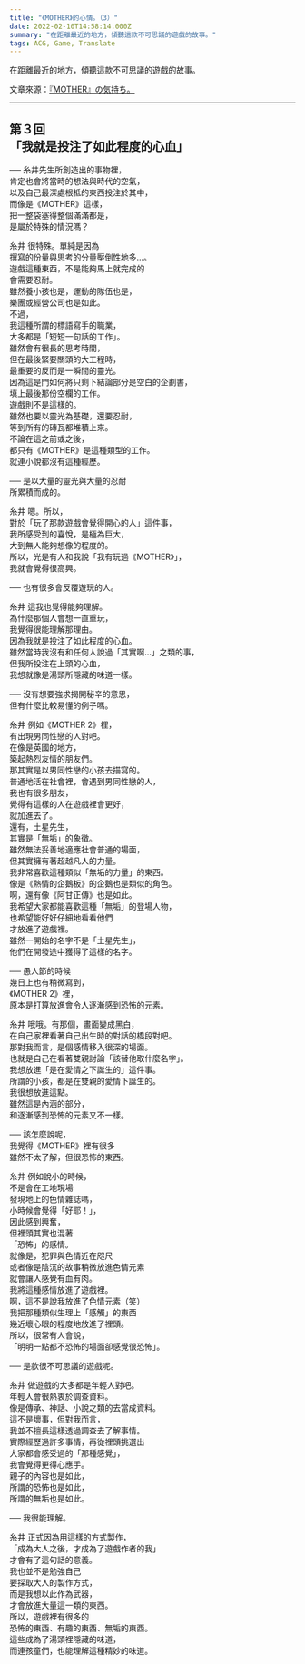 ```yaml
---
title: "《MOTHER》的心情。（3）"
date: 2022-02-10T14:58:14.000Z
summary: "在距離最近的地方，傾聽這款不可思議的遊戲的故事。"
tags: ACG, Game, Translate
---
```


在距離最近的地方，傾聽這款不可思議的遊戲的故事。

文章來源：[『MOTHER』の気持ち。](https://www.1101.com/MOTHER/MOTHER_itoi.html)

---

## 第３回<br/>「我就是投注了如此程度的心血」

── 糸井先生所創造出的事物裡，<br/>
肯定也會將當時的想法與時代的空氣，<br/>
以及自己最深處根柢的東西投注於其中，<br/>
而像是《MOTHER》這樣，<br/>
把一整袋塞得整個滿滿都是，<br/>
是屬於特殊的情況嗎？

糸井 很特殊。單純是因為<br/>
撰寫的份量與思考的分量壓倒性地多…。<br/>
遊戲這種東西，不是能夠馬上就完成的<br/>
會需要忍耐。<br/>
雖然養小孩也是，運動的隊伍也是，<br/>
樂團或經營公司也是如此。<br/>
不過，<br/>
我這種所謂的標語寫手的職業，<br/>
大多都是「短短一句話的工作」。<br/>
雖然會有很長的思考時間，<br/>
但在最後緊要關頭的大工程時，<br/>
最重要的反而是一瞬間的靈光。<br/>
因為這是門如何將只剩下結論部分是空白的企劃書，<br/>
填上最後那份空欄的工作。<br/>
遊戲則不是這樣的。<br/>
雖然也要以靈光為基礎，還要忍耐，<br/>
等到所有的磚瓦都堆積上來。<br/>
不論在這之前或之後，<br/>
都只有《MOTHER》是這種類型的工作。<br/>
就連小說都沒有這種經歷。

── 是以大量的靈光與大量的忍耐<br/>
所累積而成的。

糸井 嗯。所以，<br/>
對於「玩了那款遊戲會覺得開心的人」這件事，<br/>
我所感受到的喜悅，是極為巨大，<br/>
大到無人能夠想像的程度的。<br/>
所以，光是有人和我說「我有玩過《MOTHER》」，<br/>
我就會覺得很高興。

── 也有很多會反覆遊玩的人。

糸井 這我也覺得能夠理解。<br/>
為什麼那個人會想一直重玩，<br/>
我覺得很能理解那理由。<br/>
因為我就是投注了如此程度的心血。<br/>
雖然當時我沒有和任何人說過「其實啊…」之類的事，<br/>
但我所投注在上頭的心血，<br/>
我想就像是湯頭所隱藏的味道一樣。

── 沒有想要強求揭開秘辛的意思，<br/>
但有什麼比較易懂的例子嗎。

糸井 例如《MOTHER 2》裡，<br/>
有出現男同性戀的人對吧。<br/>
在像是英國的地方，<br/>
築起熱烈友情的朋友們。<br/>
那其實是以男同性戀的小孩去描寫的。<br/>
普通地活在社會裡，會遇到男同性戀的人，<br/>
我也有很多朋友，<br/>
覺得有這樣的人在遊戲裡會更好，<br/>
就加進去了。<br/>
還有，土星先生，<br/>
其實是「無垢」的象徵。<br/>
雖然無法妥善地適應社會普通的場面，<br/>
但其實擁有著超越凡人的力量。<br/>
我非常喜歡這種類似「無垢的力量」的東西。<br/>
像是《熱情的企鵝板》的企鵝也是類似的角色。<br/>
啊，還有像《阿甘正傳》也是如此。<br/>
我希望大家都能喜歡這種「無垢」的登場人物，<br/>
也希望能好好仔細地看看他們<br/>
才放進了遊戲裡。<br/>
雖然一開始的名字不是「土星先生」，<br/>
他們在開發途中獲得了這樣的名字。

── 愚人節的時候<br/>
幾日上也有稍微寫到，<br/>
《MOTHER 2》裡，<br/>
原本是打算放進會令人逐漸感到恐怖的元素。

糸井 哦哦。有那個，畫面變成黑白，<br/>
在自己家裡看著自己出生時的對話的橋段對吧。<br/>
那對我而言，是個感情移入很深的場面。<br/>
也就是自己在看著雙親討論「該替他取什麼名字」。<br/>
我想放進「是在愛情之下誕生的」這件事。<br/>
所謂的小孩，都是在雙親的愛情下誕生的。<br/>
我很想放進這點。<br/>
雖然這是內涵的部分，<br/>
和逐漸感到恐怖的元素又不一樣。

── 該怎麼說呢，<br/>
我覺得《MOTHER》裡有很多<br/>
雖然不太了解，但很恐怖的東西。

糸井 例如說小的時候，<br/>
不是會在工地現場<br/>
發現地上的色情雜誌嗎，<br/>
小時候會覺得「好耶！」，<br/>
因此感到興奮，<br/>
但裡頭其實也混著<br/>
「恐怖」的感情。<br/>
就像是，犯罪與色情近在咫尺<br/>
或者像是陰沉的故事稍微放進色情元素<br/>
就會讓人感覺有血有肉。<br/>
我將這種感情放進了遊戲裡。<br/>
啊，這不是說我放進了色情元素（笑）<br/>
我把那種類似生理上「感觸」的東西<br/>
幾近壞心眼的程度地放進了裡頭。<br/>
所以，很常有人會說，<br/>
「明明一點都不恐怖的場面卻感覺很恐怖」。

── 是款很不可思議的遊戲呢。

糸井 做遊戲的大多都是年輕人對吧。<br/>
年輕人會很熱衷於調查資料。<br/>
像是傳承、神話、小說之類的去當成資料。<br/>
這不是壞事，但對我而言，<br/>
我並不擅長這樣透過調查去了解事情。<br/>
實際經歷過許多事情，再從裡頭挑選出<br/>
大家都會感受過的「那種感覺」，<br/>
我會覺得更得心應手。<br/>
親子的內容也是如此，<br/>
所謂的恐怖也是如此，<br/>
所謂的無垢也是如此。

── 我很能理解。

糸井 正式因為用這樣的方式製作，<br/>
「成為大人之後，才成為了遊戲作者的我」<br/>
才會有了這句話的意義。<br/>
我也並不是勉強自己<br/>
要採取大人的製作方式，<br/>
而是我想以此作為武器，<br/>
才會放進大量這一類的東西。<br/>
所以，遊戲裡有很多的<br/>
恐怖的東西、有趣的東西、無垢的東西。<br/>
這些成為了湯頭裡隱藏的味道，<br/>
而連孩童們，也能理解這種精妙的味道。
